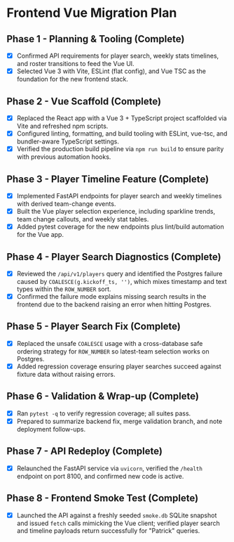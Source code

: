 # Frontend Vue Migration Plan

## Phase 1 - Planning & Tooling (Complete)
- [x] Confirmed API requirements for player search, weekly stats timelines, and roster transitions to feed the Vue UI.
- [x] Selected Vue 3 with Vite, ESLint (flat config), and Vue TSC as the foundation for the new frontend stack.

## Phase 2 - Vue Scaffold (Complete)
- [x] Replaced the React app with a Vue 3 + TypeScript project scaffolded via Vite and refreshed npm scripts.
- [x] Configured linting, formatting, and build tooling with ESLint, vue-tsc, and bundler-aware TypeScript settings.
- [x] Verified the production build pipeline via `npm run build` to ensure parity with previous automation hooks.

## Phase 3 - Player Timeline Feature (Complete)
- [x] Implemented FastAPI endpoints for player search and weekly timelines with derived team-change events.
- [x] Built the Vue player selection experience, including sparkline trends, team change callouts, and weekly stat tables.
- [x] Added pytest coverage for the new endpoints plus lint/build automation for the Vue app.

## Phase 4 - Player Search Diagnostics (Complete)
- [x] Reviewed the `/api/v1/players` query and identified the Postgres failure caused by `COALESCE(g.kickoff_ts, '')`, which mixes timestamp and text types within the `ROW_NUMBER` sort.
- [x] Confirmed the failure mode explains missing search results in the frontend due to the backend raising an error when hitting Postgres.

## Phase 5 - Player Search Fix (Complete)
- [x] Replaced the unsafe `COALESCE` usage with a cross-database safe ordering strategy for `ROW_NUMBER` so latest-team selection works on Postgres.
- [x] Added regression coverage ensuring player searches succeed against fixture data without raising errors.

## Phase 6 - Validation & Wrap-up (Complete)
- [x] Ran `pytest -q` to verify regression coverage; all suites pass.
- [x] Prepared to summarize backend fix, merge validation branch, and note deployment follow-ups.

## Phase 7 - API Redeploy (Complete)
- [x] Relaunched the FastAPI service via `uvicorn`, verified the `/health` endpoint on port 8100, and confirmed new code is active.

## Phase 8 - Frontend Smoke Test (Complete)
- [x] Launched the API against a freshly seeded `smoke.db` SQLite snapshot and issued `fetch` calls mimicking the Vue client; verified player search and timeline payloads return successfully for \"Patrick\" queries.
